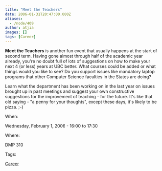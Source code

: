 ```yaml
---
title: "Meet the Teachers"
date: 2006-01-31T20:47:00.000Z
aliases:
  - /node/409
author: atjia
images: []
tags: [Career]
---
```


**Meet the Teachers** is another fun event that usually happens at the start of second term. Having gone almost through half of the academic year already, you're no doubt full of lots of suggestions on how to make your next 4 (or less) years at UBC better. What courses could be added or what things would you like to see? Do you support issues like mandatory laptop programs that other Computer Science faculties in the States are doing?

Learn what the department has been working on in the last year on issues brought up in past meetings and suggest your own constructive suggestions for the improvement of teaching - for the future. It's like that old saying - "a penny for your thoughts", except these days, it's likely to be pizza. ;-)

When: 

Wednesday, February 1, 2006 - 16:00 to 17:30

Where: 

DMP 310

Tags: 

[Career](/career)

